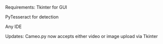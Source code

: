 Requirements:
Tkinter for GUI

PyTesseract for detection

Any IDE

Updates:
Cameo.py now accepts either video or image upload via Tkinter 
